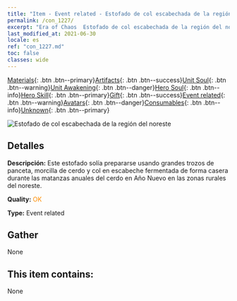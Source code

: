 ```yaml
---
title: "Item - Event related - Estofado de col escabechada de la región del noreste"
permalink: /con_1227/
excerpt: "Era of Chaos  Estofado de col escabechada de la región del noreste"
last_modified_at: 2021-06-30
locale: es
ref: "con_1227.md"
toc: false
classes: wide
---
```

 [Materials](/ItemsES/){: .btn .btn--primary}[Artifacts](/ItemsES/Artifacts/){: .btn .btn--success}[Unit Soul](/ItemsES/UnitSoul/){: .btn .btn--warning}[Unit Awakening](/ItemsES/UnitAwakening/){: .btn .btn--danger}[Hero Soul](/ItemsES/HeroSoul/){: .btn .btn--info}[Hero Skill](/ItemsES/HeroSkill/){: .btn .btn--primary}[Gift](/ItemsES/Gift/){: .btn .btn--success}[Event related](/ItemsES/Events/){: .btn .btn--warning}[Avatars](/ItemsES/Avatars/){: .btn .btn--danger}[Consumables](/ItemsES/Consumables/){: .btn .btn--info}[Unknown](/ItemsES/Unknown/){: .btn .btn--primary}

 ![Estofado de col escabechada de la región del noreste](/images/t/i_81531121.png)

## Detalles
 **Descripción:** Este estofado solía prepararse usando grandes trozos de panceta, morcilla de cerdo y col en escabeche fermentada de forma casera durante las matanzas anuales del cerdo en Año Nuevo en las zonas rurales del noreste.

 **Quality:** <span style="color: #FF8C00">OK</span>

 **Type:** Event related

## Gather

  None

## This item contains:

  None

